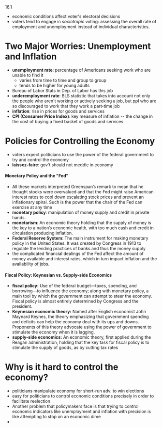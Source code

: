 16.1 
- economic conditions affect voter's electoral decisions
- voters tend to engage in *sociotropic* voting: assessing the overall rate of employment and unemployment instead of individual characteristics.

# Two Major Worries: Unemployment and Inflation
- **unemployment rate**: percentage of Americans seeking work who are unable to find it
	- varies from time to time and group to group
	- tends to be higher for young adults
- Bureau of Labor Stats in Dep. of Labor has this job
- **underemployment rate**: BLS statistic that takes into account not only the people who aren't working or actively seeking a job, but ppl who are so discouraged to work that they work a part-time job
- **inflation**: rise in prices for goods and services
- **CPI (Consumer Price Index)**: key measure of inflation -- the change in the cost of buying a fixed basket of goods and services

# Policies for Controlling the Economy
- voters expect politicians to use the power of the federal government to try and control the economy
- **laissez-faire**: gov't should not meddle in economy

#### Monetary Policy and the "Fed"
- All these markets interpreted Greenspan’s remark to mean that he thought stocks were overvalued and that the Fed might raise American interest rates to cool down escalating stock prices and prevent an inflationary spiral. Such is the power that the chair of the Fed can exercise at any time
- **monetary policy**: manipulation of money supply and credit in private hands.
- **monetarism**: An economic theory holding that the supply of money is the key to a nation’s economic health, with too much cash and credit in circulation producing inflation.
- **Federal Reserve System**: The main instrument for making monetary policy in the United States. It was created by Congress in 1913 to regulate the lending practices of banks and thus the money supply
- the complicated financial dealings of the Fed affect the amount of money available and interest rates, which in turn impact inflation and the availability of jobs.

#### Fiscal Policy: Keynesian vs. Supply-side Economics
- **fiscal policy:** Use of the federal budget—taxes, spending, and borrowing—to influence the economy; along with monetary policy, a main tool by which the government can attempt to steer the economy. Fiscal policy is almost entirely determined by Congress and the president.
- **Keynesian economic theory:** Named after English economist John Maynard Keynes, the theory emphasizing that government spending and deficits can help the economy deal with its ups and downs. Proponents of this theory advocate using the power of government to stimulate the economy when it is lagging.
- **supply-side economics:** An economic theory, first applied during the Reagan administration, holding that the key task for fiscal policy is to stimulate the supply of goods, as by cutting tax rates

# Why is it hard to control the economy?
- politicians manipulate economy for short-run adv. to win elections
- easy for politicians to control economic conditions precisely in order to facilitate reelection
- Another problem that policymakers face is that trying to control economic indicators like unemployment and inflation with precision is like attempting to stop on an economic dime
- 